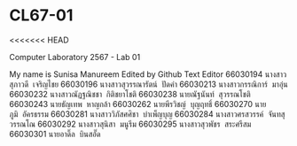 # CL67-01
<<<<<<< HEAD

Computer Laboratory 2567 - Lab 01

My name is Sunisa Manureem 
Edited by Github Text Editor
66030194 นางสาวสุภาวดี  เจริญไชย 
66030196 นางสาวสุวรรณารัตน์  ปัดคำ
66030213 นางสาวกรรณิการ์  มาอุ่น
66030232 นางสาวณัฏฐณิชชา  กิติชยาโชติ
66030238 นายณัฐนันท์  สุวรรณโชติ
66030243 นายธัญเทพ  หาญกล้า
66030262 นายพีรวิชญ์  บุญฤทธิ์
66030270 นายภูมิ  อัครธรรม
66030281 นางสาววิภัสศศิชา  บำเพ็ญบุญ
66030284 นางสาวศรสวรรค์  จันทสุวรรณโณ
66030292 นางสาวสุนิสา  มนูรีม
66030295 นางสาวสุวพัชร  สระศรีสม
66030301 นายอาดิ๊ล  บินสอั๊ด
